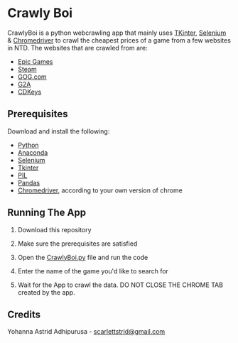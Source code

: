 # Crawly Boi

CrawlyBoi is a python webcrawling app that mainly uses [TKinter](https://en.wikipedia.org/wiki/Tkinter), [Selenium](https://en.wikipedia.org/wiki/Selenium_(software)) & [Chromedriver](https://chromedriver.chromium.org/downloads) to crawl the cheapest prices of a game from a few websites in NTD. The websites that are crawled from are:
- [Epic Games](https://store.epicgames.com/)
- [Steam](https://store.steampowered.com/)
- [GOG.com](https://www.gog.com/en)
- [G2A](https://www.g2a.com/)
-  [CDKeys](https://www.cdkeys.com/)

## Prerequisites
Download and install the following:
- [Python](https://www.python.org/downloads/)
- [Anaconda](https://www.anaconda.com/products/distribution)
- [Selenium](https://www.selenium.dev/)
- [Tkinter](https://www.pythontutorial.net/tkinter/)
- [PIL](https://pillow.readthedocs.io/en/stable/installation.html)
- [Pandas](https://pandas.pydata.org/)
- [Chromedriver](https://chromedriver.chromium.org/downloads),  according to your own version of chrome

## Running The App

1. Download this repository
2. Make sure the prerequisites are satisfied
3. Open the [CrawlyBoi.py](https://github.com/scarstreet/CheapGameCrawler/blob/master/CrawlyBoi.py) file and run the code
4. Enter the name of the game you'd like to search for

5. Wait for the App to crawl the data. DO NOT CLOSE THE CHROME TAB created by the app.

## Credits
Yohanna Astrid Adhipurusa - scarlettstrid@gmail.com
